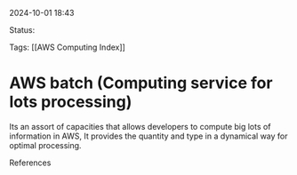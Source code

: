 2024-10-01 18:43

Status:

Tags:
[[AWS Computing Index]]

# AWS batch (Computing service for lots processing)

Its an assort of capacities that allows developers to compute big lots of information in AWS, It provides the quantity and type in a dynamical way for optimal processing. 


References 